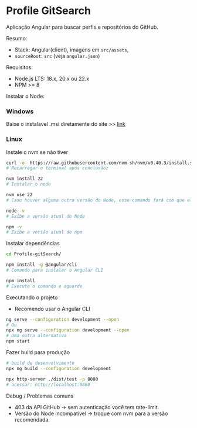# Profile GitSearch
Aplicação Angular para buscar perfis e repositórios do GitHub.

Resumo:
- Stack: Angular(client), imagens em `src/assets`,
- `sourceRoot`: `src` (veja `angular.json`)

Requisitos:
- Node.js LTS: 18.x, 20.x ou 22.x
- NPM >= 8

Instalar o Node:
### Windows
Baixe o instalavel .msi diretamente do site >> [link](https://nodejs.org/en/download) 

### Linux
Instale o nvm se não tiver
```bash
curl -o- https://raw.githubusercontent.com/nvm-sh/nvm/v0.40.3/install.sh | bash
# Recarregar o terminal após conclusãoz

nvm install 22
# Instalar o node

nvm use 22
# Caso houver alguma outra versão do Node, esse comando fará com que ele use a versão 22

node -v
# Exibe a versão atual do Node

npm -v
# Exibe a versão atual do npm
```

Instalar dependências
```bash
cd Profile-gitSearch/

npm install -g @angular/cli
# Comando para instalar o Angular CLI

npm install
# Execute o comando e aguarde
```

Executando o projeto
- Recomendo usar o Angular CLI
```bash
ng serve --configuration development --open
# Ou
npx ng serve --configuration development --open
# Uma outra alternativa
npm start
```

Fazer build para produção
```bash
# build de desenvolvimento
npx ng build --configuration development

npx http-server ./dist/test -p 8080
# acessar: http://localhost:8080
```

Debug / Problemas comuns
- 403 da API GitHub → sem autenticação você tem rate-limit.
- Versão do Node incompatível → troque com nvm para a versão recomendada.


